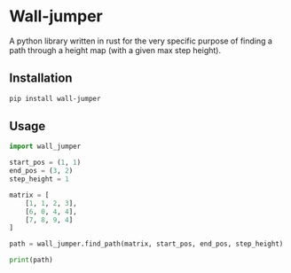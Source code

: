 # Wall-jumper

A python library written in rust for the very specific purpose of finding a path through a height map (with a given max step height).

## Installation

```bash
pip install wall-jumper
```


## Usage

```python
import wall_jumper

start_pos = (1, 1)
end_pos = (3, 2)
step_height = 1

matrix = [
    [1, 1, 2, 3],
    [6, 0, 4, 4],
    [7, 8, 9, 4]
]

path = wall_jumper.find_path(matrix, start_pos, end_pos, step_height) 

print(path)
```
